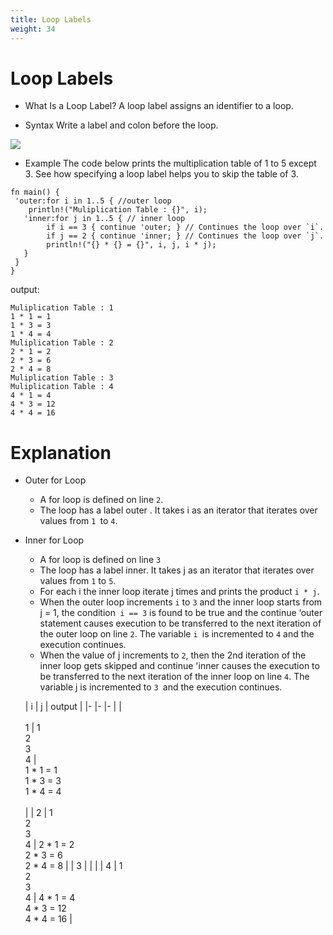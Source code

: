 ```yaml
---
title: Loop Labels
weight: 34
---
```


# Loop Labels

- What Is a Loop Label? 
 A loop label assigns an identifier to a loop.
 
- Syntax 
Write a label and colon before the loop.

![](/img/diagrams/65.loop-label.png)


- Example 
The code below prints the multiplication table of 1 to 5 except 3. See how specifying a loop label helps you to skip the table of 3.

```
fn main() {
 'outer:for i in 1..5 { //outer loop
    println!("Muliplication Table : {}", i);
   'inner:for j in 1..5 { // inner loop
        if i == 3 { continue 'outer; } // Continues the loop over `i`.
        if j == 2 { continue 'inner; } // Continues the loop over `j`.
        println!("{} * {} = {}", i, j, i * j);
   }
 }
}

```

output:

```
Muliplication Table : 1
1 * 1 = 1
1 * 3 = 3
1 * 4 = 4
Muliplication Table : 2
2 * 1 = 2
2 * 3 = 6
2 * 4 = 8
Muliplication Table : 3
Muliplication Table : 4
4 * 1 = 4
4 * 3 = 12
4 * 4 = 16

```

# Explanation 

- Outer for Loop
  -  A for loop is defined on line `2`.
  -  The loop has a label outer . It takes i as an iterator that iterates over values from `1 `to `4`.

- Inner for Loop
  -  A for loop is defined on line `3`
  - The loop has a label inner. It takes j as an iterator that iterates over values from `1` to `5`.
  -  For each i the inner loop iterate j times and prints the product `i * j`.
  -  When the outer loop increments `i` to `3` and the inner loop starts from j = 1, the condition` i == 3` is found to be true and the continue ‘outer statement causes execution to be transferred to the next iteration of the outer loop on line `2`. The variable `i `is incremented to `4` and the execution continues.
  - When the value of j increments to `2`, then the 2nd iteration of the inner loop gets skipped and continue 'inner causes the execution to be transferred to the next iteration of the inner loop on line `4`. The variable j is incremented to `3 `and the execution continues.
  
  
  
  | i 	| j 	| output 	|
|-	|-	|-	|
| <br><br>1 	|  1<br> 2<br> 3<br> 4 	| <br>1 * 1 = 1<br>1 * 3 = 3<br>1 * 4 = 4<br><br>  	|
| 2 	|  1<br> 2<br> 3<br> 4 	| 2 * 1 = 2<br>2 * 3 = 6<br>2 * 4 = 8 	|
| 3 	|   	|  	|
| 4 	|  1<br> 2<br> 3<br> 4 	| 4 * 1 = 4<br>4 * 3 = 12<br>4 * 4 = 16 	|
  
  
  
  
  



